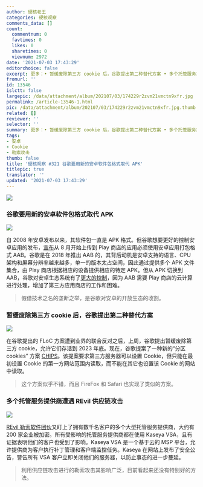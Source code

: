 ```yaml
---
author: 硬核老王
categories: 硬核观察
comments_data: []
count:
  commentnum: 0
  favtimes: 0
  likes: 0
  sharetimes: 0
  viewnum: 2972
date: '2021-07-03 17:43:29'
editorchoice: false
excerpt: 更多：• 暂缓废除第三方 cookie 后，谷歌提出第二种替代方案 • 多个托管服务提供商遭遇 REvil 供应链攻击
fromurl: ''
id: 13546
islctt: false
largepic: /data/attachment/album/202107/03/174229r2zvm21vmctn9xfr.jpg
permalink: /article-13546-1.html
pic: /data/attachment/album/202107/03/174229r2zvm21vmctn9xfr.jpg.thumb.jpg
related: []
reviewer: ''
selector: ''
summary: 更多：• 暂缓废除第三方 cookie 后，谷歌提出第二种替代方案 • 多个托管服务提供商遭遇 REvil 供应链攻击
tags:
- 安卓
- Cookie
- 勒索攻击
thumb: false
title: '硬核观察 #321 谷歌要用新的安卓软件包格式取代 APK'
titlepic: true
translator: ''
updated: '2021-07-03 17:43:29'
---
```


![](/data/attachment/album/202107/03/174229r2zvm21vmctn9xfr.jpg)


### 谷歌要用新的安卓软件包格式取代 APK


![](/data/attachment/album/202107/03/174240c3li53i1zkxe3eee.jpg)


自 2008 年安卓发布以来，其软件包一直是 APK 格式。但谷歌想要更好的控制安卓应用的发布，[宣布](https://android-developers.googleblog.com/2021/06/the-future-of-android-app-bundles-is.html)从 8 月开始上传到 Play 商店的应用必须使用安卓应用打包格式 AAB。谷歌是在 2018 年推出 AAB 的，其背后动机是安卓支持的语言、CPU 架构和屏幕分辨率越来越多，单一的版本太占空间，因此通过提供多个 APK 文件集合，由 Play 商店根据相应的设备提供相应的特定 APK。但从 APK 切换到 AAB，谷歌对安卓生态系统有了[更大的控制](https://arstechnica.com/gadgets/2021/07/google-play-dumps-apks-for-the-more-google-controlled-android-app-bundle/)，因为 AAB 需要 Play 商店的云计算进行处理，增加了第三方应用商店的工作和困难。



> 
> 假借技术之名的垄断之举，是谷歌对安卓的开放生态的收割。
> 
> 
> 


### 暂缓废除第三方 cookie 后，谷歌提出第二种替代方案


![](/data/attachment/album/202107/03/174256vb6zhnqbbeh6ihz9.jpg)


在谷歌提出的 FLoC 方案遭到业界的联合反对之后，上周，谷歌提出暂缓废除第三方 cookie，允许它们存活到 2023 年底。现在，谷歌提案了一种新的“分区 cookies” 方案 [CHIPS](https://github.com/WICG/CHIPS)。该提案要求第三方服务器可以设置 Cookie，但只能在最初设置 Cookie 的第一方网站范围内读取，而不能在其它也设置该 Cookie 的网站中读取。



> 
> 这个方案似乎不错，而且 FireFox 和 Safari 也实现了类似的方案。
> 
> 
> 


### 多个托管服务提供商遭遇 REvil 供应链攻击


![](/data/attachment/album/202107/03/174313uhzbmgquggbgghvw.jpg)


[REvil 勒索软件团伙](https://www.bleepingcomputer.com/news/security/revil-ransomware-hits-200-companies-in-msp-supply-chain-attack/)又盯上了拥有数千名客户的多个大型托管服务提供商，大约有 200 家企业被加密。所有受影响的托管服务提供商都在使用 Kaseya VSA，且有证据表明他们的客户也受到了影响。Kaseya VSA 是一个基于云的 MSP 平台，允许提供商为客户执行补丁管理和客户端监控任务。Kaseya 在网站上发布了安全公告，警告所有 VSA 客户立即关闭他们的服务器，以防止事态的进一步蔓延。



> 
> 利用供应链攻击进行的勒索攻击其影响广泛，目前看起来还没有特别好的方法。
> 
> 
>